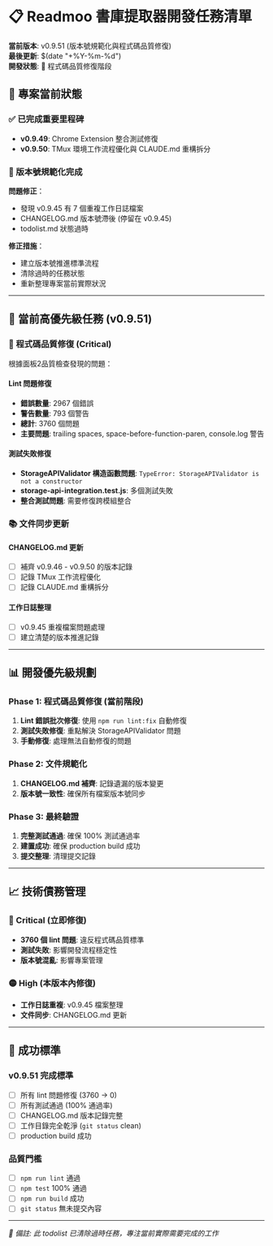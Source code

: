 # 📋 Readmoo 書庫提取器開發任務清單

**當前版本**: v0.9.51 (版本號規範化與程式碼品質修復)  
**最後更新**: $(date "+%Y-%m-%d")  
**開發狀態**: 🔧 程式碼品質修復階段

## 🎯 專案當前狀態

### ✅ 已完成重要里程碑

- **v0.9.49**: Chrome Extension 整合測試修復
- **v0.9.50**: TMux 環境工作流程優化與 CLAUDE.md 重構拆分

### 🚨 版本號規範化完成

**問題修正**：
- 發現 v0.9.45 有 7 個重複工作日誌檔案
- CHANGELOG.md 版本號滯後 (停留在 v0.9.45)
- todolist.md 狀態過時

**修正措施**：
- 建立版本號推進標準流程
- 清除過時的任務狀態
- 重新整理專案當前實際狀況

---

## 🔧 當前高優先級任務 (v0.9.51)

### 🚨 程式碼品質修復 (Critical)

根據面板2品質檢查發現的問題：

#### Lint 問題修復
- **錯誤數量**: 2967 個錯誤
- **警告數量**: 793 個警告  
- **總計**: 3760 個問題
- **主要問題**: trailing spaces, space-before-function-paren, console.log 警告

#### 測試失敗修復
- **StorageAPIValidator 構造函數問題**: `TypeError: StorageAPIValidator is not a constructor`
- **storage-api-integration.test.js**: 多個測試失敗
- **整合測試問題**: 需要修復跨模組整合

### 📚 文件同步更新

#### CHANGELOG.md 更新
- [ ] 補齊 v0.9.46 - v0.9.50 的版本記錄
- [ ] 記錄 TMux 工作流程優化
- [ ] 記錄 CLAUDE.md 重構拆分

#### 工作日誌整理
- [ ] v0.9.45 重複檔案問題處理
- [ ] 建立清楚的版本推進記錄

---

## 📊 開發優先級規劃

### Phase 1: 程式碼品質修復 (當前階段)
1. **Lint 錯誤批次修復**: 使用 `npm run lint:fix` 自動修復
2. **測試失敗修復**: 重點解決 StorageAPIValidator 問題
3. **手動修復**: 處理無法自動修復的問題

### Phase 2: 文件規範化
1. **CHANGELOG.md 補齊**: 記錄遺漏的版本變更
2. **版本號一致性**: 確保所有檔案版本號同步

### Phase 3: 最終驗證
1. **完整測試通過**: 確保 100% 測試通過率
2. **建置成功**: 確保 production build 成功
3. **提交整理**: 清理提交記錄

---

## 📈 技術債務管理

### 🔴 Critical (立即修復)
- **3760 個 lint 問題**: 違反程式碼品質標準
- **測試失敗**: 影響開發流程穩定性
- **版本號混亂**: 影響專案管理

### 🟡 High (本版本內修復)
- **工作日誌重複**: v0.9.45 檔案整理
- **文件同步**: CHANGELOG.md 更新

---

## 🎯 成功標準

### v0.9.51 完成標準
- [ ] 所有 lint 問題修復 (3760 → 0)
- [ ] 所有測試通過 (100% 通過率)
- [ ] CHANGELOG.md 版本記錄完整
- [ ] 工作目錄完全乾淨 (`git status` clean)
- [ ] production build 成功

### 品質門檻
- [ ] `npm run lint` 通過
- [ ] `npm test` 100% 通過  
- [ ] `npm run build` 成功
- [ ] `git status` 無未提交內容

---

*📝 備註: 此 todolist 已清除過時任務，專注當前實際需要完成的工作*
